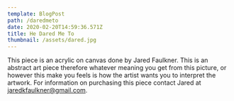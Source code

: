 ```yaml
---
template: BlogPost
path: /daredmeto
date: 2020-02-20T14:59:36.571Z
title: He Dared Me To
thumbnail: /assets/dared.jpg
---
```


This piece is an acrylic on canvas done by Jared Faulkner. This is an abstract art piece therefore whatever meaning you get from this picture, or however this make you feels is how the artist wants you to interpret the artwork. For information on purchasing this piece contact Jared at jaredkfaulkner@gmail.com.
